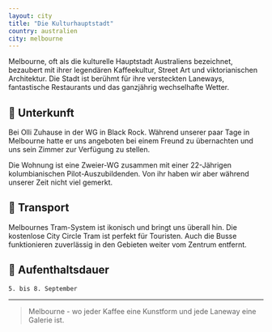 ```yaml
---
layout: city
title: "Die Kulturhauptstadt"
country: australien
city: melbourne
---
```


Melbourne, oft als die kulturelle Hauptstadt Australiens bezeichnet, bezaubert mit ihrer legendären Kaffeekultur, Street Art und viktorianischen Architektur. Die Stadt ist berühmt für ihre versteckten Laneways, fantastische Restaurants und das ganzjährig wechselhafte Wetter.

## 🏨 Unterkunft

Bei Olli Zuhause in der WG in Black Rock.
Während unserer paar Tage in Melbourne hatte er uns angeboten bei einem Freund zu übernachten und uns sein Zimmer zur Verfügung zu stellen.

Die Wohnung ist eine Zweier-WG zusammen mit einer 22-Jährigen kolumbianischen Pilot-Auszubildenden.
Von ihr haben wir aber während unserer Zeit nicht viel gemerkt.

## 🚗 Transport

Melbournes Tram-System ist ikonisch und bringt uns überall hin.
Die kostenlose City Circle Tram ist perfekt für Touristen.
Auch die Busse funktionieren zuverlässig in den Gebieten weiter vom Zentrum entfernt.

## 📅 Aufenthaltsdauer

``5. bis 8. September``

---

> Melbourne - wo jeder Kaffee eine Kunstform und jede Laneway eine Galerie ist.

